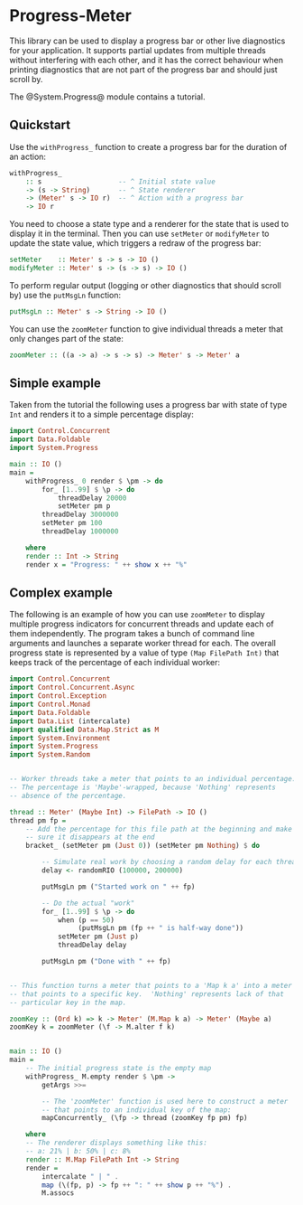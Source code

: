 Progress-Meter
==============

This library can be used to display a progress bar or other live
diagnostics for your application.  It supports partial updates from
multiple threads without interfering with each other, and it has the
correct behaviour when printing diagnostics that are not part of the
progress bar and should just scroll by.

The @System.Progress@ module contains a tutorial.


Quickstart
----------

Use the `withProgress_` function to create a progress bar for the
duration of an action:

``` haskell
withProgress_
    :: s                   -- ^ Initial state value
    -> (s -> String)       -- ^ State renderer
    -> (Meter' s -> IO r)  -- ^ Action with a progress bar
    -> IO r
```

You need to choose a state type and a renderer for the state that is
used to display it in the terminal.  Then you can use `setMeter` or
`modifyMeter` to update the state value, which triggers a redraw of the
progress bar:

``` haskell
setMeter    :: Meter' s -> s -> IO ()
modifyMeter :: Meter' s -> (s -> s) -> IO ()
```

To perform regular output (logging or other diagnostics that should
scroll by) use the `putMsgLn` function:

``` haskell
putMsgLn :: Meter' s -> String -> IO ()
```

You can use the `zoomMeter` function to give individual threads a meter
that only changes part of the state:

``` haskell
zoomMeter :: ((a -> a) -> s -> s) -> Meter' s -> Meter' a
```


Simple example
--------------

Taken from the tutorial the following uses a progress bar with state of
type `Int` and renders it to a simple percentage display:

``` haskell
import Control.Concurrent
import Data.Foldable
import System.Progress

main :: IO ()
main =
    withProgress_ 0 render $ \pm -> do
        for_ [1..99] $ \p -> do
            threadDelay 20000
            setMeter pm p
        threadDelay 3000000
        setMeter pm 100
        threadDelay 1000000

    where
    render :: Int -> String
    render x = "Progress: " ++ show x ++ "%"
```


Complex example
---------------

The following is an example of how you can use `zoomMeter` to display
multiple progress indicators for concurrent threads and update each of
them independently.  The program takes a bunch of command line arguments
and launches a separate worker thread for each.  The overall progress
state is represented by a value of type `(Map FilePath Int)` that keeps
track of the percentage of each individual worker:

``` haskell
import Control.Concurrent
import Control.Concurrent.Async
import Control.Exception
import Control.Monad
import Data.Foldable
import Data.List (intercalate)
import qualified Data.Map.Strict as M
import System.Environment
import System.Progress
import System.Random


-- Worker threads take a meter that points to an individual percentage.
-- The percentage is 'Maybe'-wrapped, because 'Nothing' represents
-- absence of the percentage.

thread :: Meter' (Maybe Int) -> FilePath -> IO ()
thread pm fp =
    -- Add the percentage for this file path at the beginning and make
    -- sure it disappears at the end
    bracket_ (setMeter pm (Just 0)) (setMeter pm Nothing) $ do

        -- Simulate real work by choosing a random delay for each thread
        delay <- randomRIO (100000, 200000)

        putMsgLn pm ("Started work on " ++ fp)

        -- Do the actual "work"
        for_ [1..99] $ \p -> do
            when (p == 50)
                 (putMsgLn pm (fp ++ " is half-way done"))
            setMeter pm (Just p)
            threadDelay delay

        putMsgLn pm ("Done with " ++ fp)


-- This function turns a meter that points to a 'Map k a' into a meter
-- that points to a specific key.  'Nothing' represents lack of that
-- particular key in the map.

zoomKey :: (Ord k) => k -> Meter' (M.Map k a) -> Meter' (Maybe a)
zoomKey k = zoomMeter (\f -> M.alter f k)


main :: IO ()
main =
    -- The initial progress state is the empty map
    withProgress_ M.empty render $ \pm ->
        getArgs >>=

        -- The 'zoomMeter' function is used here to construct a meter
        -- that points to an individual key of the map:
        mapConcurrently_ (\fp -> thread (zoomKey fp pm) fp)

    where
    -- The renderer displays something like this:
    -- a: 21% | b: 50% | c: 8%
    render :: M.Map FilePath Int -> String
    render =
        intercalate " | " .
        map (\(fp, p) -> fp ++ ": " ++ show p ++ "%") .
        M.assocs
```
